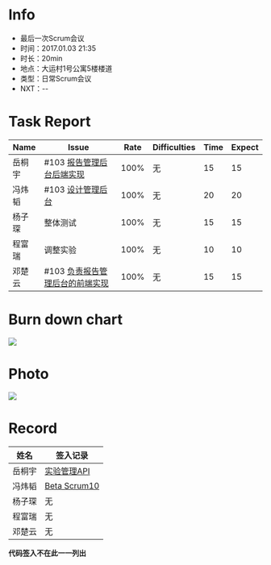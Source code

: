 # Info

* 最后一次Scrum会议
* 时间：2017.01.03 21:35
* 时长：20min
* 地点：大运村1号公寓5楼楼道
* 类型：日常Scrum会议
* NXT：--

# Task Report
| Name | Issue                                    | Rate | Difficulties | Time | Expect |
| ---- | ---------------------------------------- | ---- | ------------ | ---- | ------ |
| 岳桐宇  | #103 [报告管理后台后端实现](https://github.com/default1406/PhyLab/issues/103) | 100% | 无            | 15   | 15     |
| 冯炜韬  | #103 [设计管理后台](https://github.com/default1406/PhyLab/issues/103) | 100% | 无            | 20   | 20     |
| 杨子琛  | 整体测试                                     | 100% | 无            | 15   | 15     |
| 程富瑞  | 调整实验                                     | 100% | 无            | 10   | 10     |
| 邓楚云  | #103 [负责报告管理后台的前端实现](https://github.com/default1406/PhyLab/issues/103) | 100% | 无            | 15   | 15     |

# Burn down chart

![](http://images2015.cnblogs.com/blog/1033756/201701/1033756-20170109173427166-1996559273.png)




# Photo

![](http://images2015.cnblogs.com/blog/1033756/201701/1033756-20170109173455728-668894456.png)


# Record

| 姓名   | 签入记录                                     |
| ---- | ---------------------------------------- |
| 岳桐宇  | [实验管理API](https://github.com/default1406/PhyLab/blob/master/Docs/PhyLab2.0/Beta/%E6%96%B0%E5%A2%9E%E5%AE%9E%E9%AA%8CAPI%E6%96%87%E6%A1%A3.md) |
| 冯炜韬  | [Beta Scrum10](https://github.com/default1406/PhyLab/blob/master/Docs/PhyLab2.0/Beta) |
| 杨子琛  | 无                                        |
| 程富瑞  | 无                                        |
| 邓楚云  | 无                                        |

**代码签入不在此一一列出**